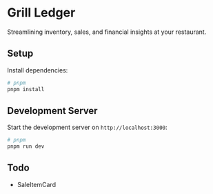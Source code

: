 # Grill Ledger

Streamlining inventory, sales, and financial insights at your restaurant.

## Setup

Install dependencies:

```bash
# pnpm
pnpm install
```

## Development Server

Start the development server on `http://localhost:3000`:

```bash
# pnpm
pnpm run dev
```

## Todo

- SaleItemCard
